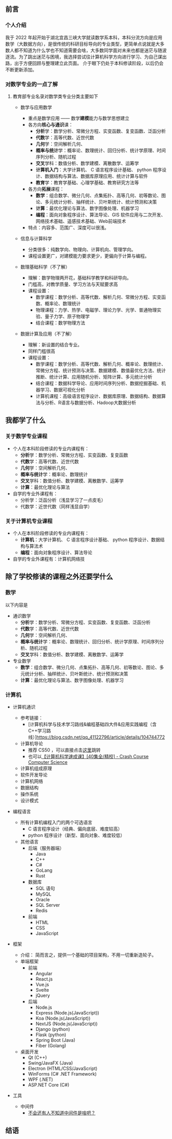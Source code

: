 ## 前言

### 个人介绍
我于 2022 年起开始于湖北宜昌三峡大学就读数学系本科，本科分流方向是应用数学（大数据方向），是很传统的科研目标导向的专业类型，更简单点说就是大多数人都不知道为什么学也不知道需要会啥，大多数同学面对未来也都是迷茫与随波逐流。为了跳出迷茫与困境，我选择尝试往计算机科学方向进行学习、为自己谋出路，出于方便回顾与整理建立此页面。
介于眼下仍处于本科修读阶段，以后仍会不断更新添加。

### 对数学专业的一点了解
1. 教育部专业名录对数学类专业分类主要如下
    - 数学与应用数学
        - 重点是数学应用 —— 数学**建模**能力与数学思想建立
        - 各方向**核心与通识**课：
            - **分析**学：数学分析、常微分方程、实变函数、复变函数、泛函分析
            - **代数**学：高等代数、近世代数
            - **几何**学：空间解析几何、
            - **概率与统计**学：概率论、数理统计、回归分析、统计学原理、时间序列分析、随机过程
            - **交叉**学科：数值分析、数学建模、离散数学、运筹学
            - **计算机入门**：大学计算机、 C 语言程序设计基础、 python 程序设计、数据结构与算法、数据库原理应用、统计计算与软件
            - **教育**学：教育学基础、心理学基础、教育研究方法等
        - 各方向**拓展**课程：
            - **数学**：组合数学、微分几何、点集拓扑、高等几何、初等数论、图论、多元统计分析、抽样统计、贝叶斯统计、统计预测和决策
            - **计算**：最优化理论与算法、数字图像处理、机器学习
            - **编程**：面向对象程序设计、算法导论、GIS 软件应用与二次开发、网络技术基础、遥感技术基础、Web前端技术
        - 特点：内容多、范围广、深度可以很浅。
        
    - 信息与计算科学
        - 分类很多：纯数学向、物理向、计算机向、管理学向。
        - 课程设置更广，对建模能力要求更少，更偏向于计算与编程。

    - 数理基础科学（不了解）
        - 理解：数学物理两开花，基础科学教学和科研导向。
        - 门槛高，对教学质量、学习方法与天赋要求高
        - 课程设置：
            - 数学课程：数学分析、高等代数、解析几何、常微分方程、实变函数、概率论、数理统计
            - 物理课程：力学、热学、电磁学、理论力学、光学、普通物理实验、量子力学、原子物理学
            - 结合课程：数学物理方法

    - 数据计算及应用（不了解）
        - 理解：新设置的结合专业。
        - 同样门槛很高
        - 课程设置：
            - 数学课程：数学分析、高等代数、解析几何、概率论、数理统计、常微分方程、统计预测与决策、数据建模、数值最优化方法、统计推断、统计计算、应用随机分析、矩阵计算、多元统计分析
            - 结合课程：数据科学导论、应用时间序列分析、数据挖掘基础、机器学习、数据可视化分析
            - 计算机课程：高级语言程序设计、数据库原理、数据结构、数据算法与分析、R语言与数据分析、Hadoop大数据分析

## 我都学了什么

### 关于数学专业课程
- 个人在本科阶段修读的专业内课程有：
    - **分析**学：数学分析、常微分方程、实变函数、复变函数
    - **代数**学：高等代数、近世代数
    - **几何**学：空间解析几何、
    - **概率与统计**学：概率论、数理统计
    - **交叉**学科：数值分析、数学建模、离散数学、运筹学
    - **计算**：最优化理论与算法
- 自学的专业外课程有：
    - 分析学：泛函分析（浅显学习了一点皮毛）
    - 代数学：近世代数（同样浅显自学）

### 关于计算机专业课程
- 个人在本科阶段修读的专业内课程有：
    - **计算机**：大学计算机、 C 语言程序设计基础、 python 程序设计、数据结构与算法术
    - **编程**：面向对象程序设计、算法导论
- 自学的专业外课程有：计算机网络技


## 除了学校修读的课程之外还要学什么

### 数学
以下内容是
- 通识数学
    - **分析**学：数学分析、常微分方程、实变函数、复变函数、泛函分析
    - **代数**学：高等代数、近世代数
    - **几何**学：空间解析几何、
    - **概率与统计**学：概率论、数理统计、回归分析、统计学原理、时间序列分析、随机过程
    - **交叉**学科：数值分析、数学建模、离散数学、运筹学
- 专业数学
    - **数学**：组合数学、微分几何、点集拓扑、高等几何、初等数论、图论、多元统计分析、抽样统计、贝叶斯统计、统计预测和决策
    - **计算**：最优化理论与算法、数字图像处理、机器学习

### 计算机

- 计算机通识
    - 参考链接：
        - [计算机科学与技术学习路线&编程基础四大件&应用实践编程（含C++学习路线）]https://blog.csdn.net/qq_41122796/article/details/104744772
    - 计算机导论
        - 推荐 CS50 ，可以直接点击[这里](https://www.bilibili.com/video/BV1HW4y1A7Yi/)跳转
        - 也可以[【计算机科学速成课】[40集全/精校] - Crash Course Computer Science](https://www.bilibili.com/video/BV1EW411u7th/?)
    - 计算机组成原理
    - 软件开发导论
    - 计算机网络
    - 数据结构
    - 操作系统
    - 设计模式

- 编程语言
    - 所有计算机编程入门的两个可选语言
        - C 语言程序设计（经典、偏向底层、难度较高）
        - python 程序设计（新型、面向对象、难度较低）
    - 其他语言
        - 后端（服务器端）
            - Java
            - C++
            - C#
            - GoLang
            - Rust
        - 数据库
            - SQL 语句
            - MySQL
            - Oracle
            - SQL Server
            - Redis
        - 前端
            - HTML
            - CSS
            - JavaScript
- 框架
    - 介绍：
        简而言之，提供一个基础的项目架构，不用一切重新造轮子。
    - 单端框架
        - 前端
            - Angular 
            - React.js
            - Vue.js
            - Svelte
            - jQuery
        - 后端
            - Node.js
            - Express (Node.js(JavaScript))
            - Koa (Node.js(JavaScript))
            - NextJS (Node.js(JavaScript))
            - Django (python)
            - Flask (python)
            - Spring Boot (Java)
            - Fiber (Golang)
    - 桌面开发
        - Qt (C++) 
        - Swing/JavaFX (Java)
        - Electron (HTML/CSS/JavaScript)
        - WinForms (C# .NET Framework)
        - WPF (.NET)
        - ASP.NET Core (C#)

- 工具
    - 中间件
        - [不会还有人不知道中间件是啥吧？](https://blog.csdn.net/qq_43688587/article/details/109045948)

## 结语
